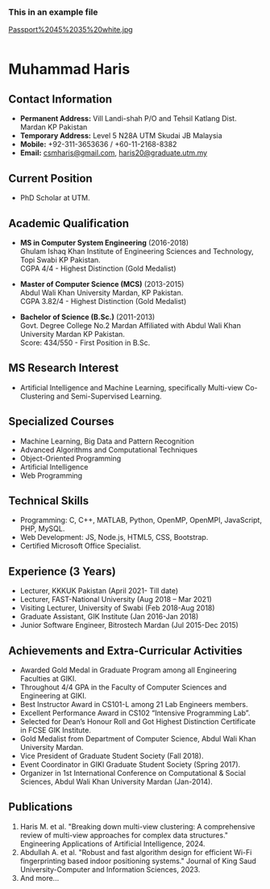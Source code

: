 ### This in an example file 

[Passport%2045%2035%20white.jpg](https://github.com/drshahizan/learn-github/blob/main/exercise/csmharis1/Passport%2045%2035%20white.jpg)
<div align="center"><img src="" ></div>



# Muhammad Haris

## Contact Information

- **Permanent Address:** Vill Landi-shah P/O and Tehsil Katlang Dist. Mardan KP Pakistan
- **Temporary Address:** Level 5 N28A UTM Skudai JB Malaysia
- **Mobile:** +92-311-3653636 / +60-11-2168-8382
- **Email:** csmharis@gmail.com, haris20@graduate.utm.my

## Current Position

- PhD Scholar at UTM.

## Academic Qualification

- **MS in Computer System Engineering** (2016-2018)  
  Ghulam Ishaq Khan Institute of Engineering Sciences and Technology, Topi Swabi KP Pakistan.  
  CGPA 4/4 - Highest Distinction (Gold Medalist)

- **Master of Computer Science (MCS)** (2013-2015)  
  Abdul Wali Khan University Mardan, KP Pakistan.  
  CGPA 3.82/4 - Highest Distinction (Gold Medalist)

- **Bachelor of Science (B.Sc.)** (2011-2013)  
  Govt. Degree College No.2 Mardan Affiliated with Abdul Wali Khan University Mardan KP Pakistan.  
  Score: 434/550 - First Position in B.Sc.

## MS Research Interest

- Artificial Intelligence and Machine Learning, specifically Multi-view Co-Clustering and Semi-Supervised Learning.

## Specialized Courses

- Machine Learning, Big Data and Pattern Recognition
- Advanced Algorithms and Computational Techniques
- Object-Oriented Programming
- Artificial Intelligence
- Web Programming

## Technical Skills

- Programming: C, C++, MATLAB, Python, OpenMP, OpenMPI, JavaScript, PHP, MySQL.
- Web Development: JS, Node.js, HTML5, CSS, Bootstrap.
- Certified Microsoft Office Specialist.

## Experience (3 Years)

- Lecturer, KKKUK Pakistan (April 2021- Till date)
- Lecturer, FAST-National University (Aug 2018 – Mar 2021)
- Visiting Lecturer, University of Swabi (Feb 2018-Aug 2018)
- Graduate Assistant, GIK Institute (Jan 2016-Jan 2018)
- Junior Software Engineer, Bitrostech Mardan (Jul 2015-Dec 2015)

## Achievements and Extra-Curricular Activities

- Awarded Gold Medal in Graduate Program among all Engineering Faculties at GIKI.
- Throughout 4/4 GPA in the Faculty of Computer Sciences and Engineering at GIKI.
- Best Instructor Award in CS101-L among 21 Lab Engineers members.
- Excellent Performance Award in CS102 “Intensive Programming Lab”.
- Selected for Dean’s Honour Roll and Got Highest Distinction Certificate in FCSE GIK Institute.
- Gold Medalist from Department of Computer Science, Abdul Wali Khan University Mardan.
- Vice President of Graduate Student Society (Fall 2018).
- Event Coordinator in GIKI Graduate Student Society (Spring 2017).
- Organizer in 1st International Conference on Computational & Social Sciences, Abdul Wali Khan University Mardan (Jan-2014).

## Publications

1. Haris M. et al. "Breaking down multi-view clustering: A comprehensive review of multi-view approaches for complex data structures." Engineering Applications of Artificial Intelligence, 2024.
2. Abdullah A. et al. "Robust and fast algorithm design for efficient Wi-Fi fingerprinting based indoor positioning systems." Journal of King Saud University-Computer and Information Sciences, 2023.
3. And more...

